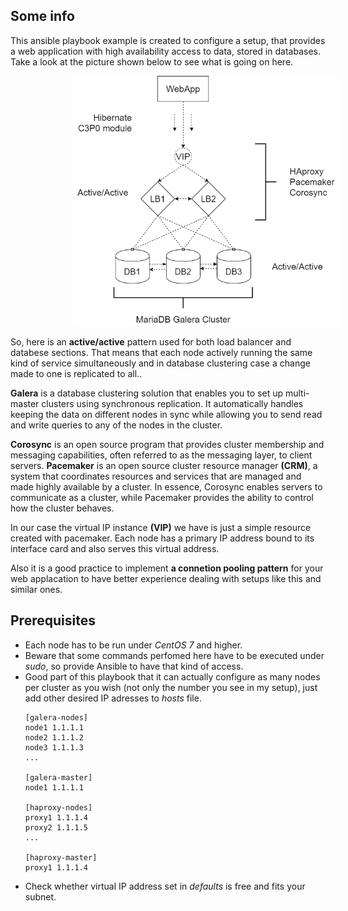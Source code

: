 ## Some info

This ansible playbook example is created to configure a setup, that provides a web application with high availability access to data, stored in databases. Take a look at the picture shown below to see what is going on here.

<img src="docs-img/diagram.png" height="400" hspace="100">

So, here is an **active/active** pattern used for both load balancer and databese sections. That means that each node actively running the same kind of service simultaneously and in database clustering case a change made to one is replicated to all..

**Galera** is a database clustering solution that enables you to set up multi-master clusters using synchronous replication. It automatically handles keeping the data on different nodes in sync while allowing you to send read and write queries to any of the nodes in the cluster.

**Corosync** is an open source program that provides cluster membership and messaging capabilities, often referred to as the messaging layer, to client servers. **Pacemaker** is an open source cluster resource manager **(CRM)**, a system that coordinates resources and services that are managed and made highly available by a cluster. In essence, Corosync enables servers to communicate as a cluster, while Pacemaker provides the ability to control how the cluster behaves.

In our case the virtual IP instance **(VIP)** we have is just a simple resource created with pacemaker. Each node has a primary IP address bound to its interface card and also serves this virtual address.

Also it is a good practice to implement **a connetion pooling pattern** for your web applacation to have better experience dealing with setups like this and similar ones.

## Prerequisites
- Each node has to be run under *CentOS 7* and higher.
- Beware that some commands perfomed here have to be executed under *sudo*, so provide Ansible to have that kind of access.
- Good part of this playbook that it can actually configure as many nodes per cluster as you wish (not only the number you see in my       setup), just add other desired IP adresses to *hosts* file.  
  ```
  [galera-nodes]
  node1 1.1.1.1
  node2 1.1.1.2
  node3 1.1.1.3
  ...
  
  [galera-master]
  node1 1.1.1.1
  
  [haproxy-nodes]
  proxy1 1.1.1.4
  proxy2 1.1.1.5
  ...

  [haproxy-master]
  proxy1 1.1.1.4
  ```
- Check whether virtual IP address set in *defaults* is free and fits your subnet. 
